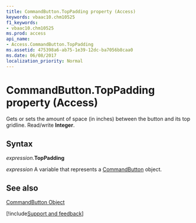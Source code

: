 ```yaml
---
title: CommandButton.TopPadding property (Access)
keywords: vbaac10.chm10525
f1_keywords:
- vbaac10.chm10525
ms.prod: access
api_name:
- Access.CommandButton.TopPadding
ms.assetid: 475398a6-ab75-1e39-12dc-ba7056b8caa0
ms.date: 06/08/2017
localization_priority: Normal
---
```



# CommandButton.TopPadding property (Access)

Gets or sets the amount of space (in inches) between the button and its top gridline. Read/write  **Integer**.


## Syntax

_expression_.**TopPadding**

_expression_ A variable that represents a [CommandButton](Access.CommandButton.md) object.


## See also


[CommandButton Object](Access.CommandButton.md)

[!include[Support and feedback](~/includes/feedback-boilerplate.md)]